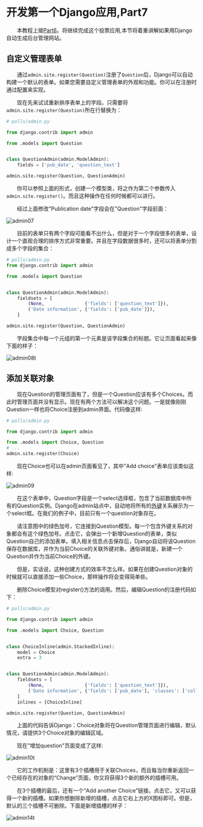 # 开发第一个Django应用,Part7

　　本教程上接[Part6](https://github.com/jhao104/django-chinese-docs-1.10/blob/master/intro/tutorial06/%E7%AC%AC%E4%B8%80%E4%B8%AADjango%E5%BA%94%E7%94%A8%2CPart6.md)。将继续完成这个投票应用,本节将着重讲解如果用Django自动生成后台管理网站。

## 自定义管理表单

　　通过`admin.site.register(Question)`注册了`Question`后，Django可以自动构建一个默认的表单。如果您需要自定义管理表单的外观和功能。你可以在注册时通过配置来实现。

　　现在先来试试重新排序表单上的字段。只需要将`admin.site.register(Question)`所在行替换为：
```python
# polls/admin.py

from django.contrib import admin

from .models import Question


class QuestionAdmin(admin.ModelAdmin):
    fields = ['pub_date', 'question_text']

admin.site.register(Question, QuestionAdmin)
```

　　你可以参照上面的形式，创建一个模型类，将之作为第二个参数传入`admin.site.register()`。而且这种操作在任何时候都可以进行。

　　经过上面修改"Publication date"字段会在"Question"字段前面：

![admin07](https://github.com/jhao104/django-chinese-docs-1.10/blob/master/_images/admin07.png)

　　目前的表单只有两个字段可能看不出什么，但是对于一个字段很多的表单，设计一个直观合理的排序方式非常重要。并且在字段数据很多时，还可以将表单分割成多个字段的集合：
```python
# polls/admin.py
from django.contrib import admin

from .models import Question


class QuestionAdmin(admin.ModelAdmin):
    fieldsets = [
        (None,               {'fields': ['question_text']}),
        ('Date information', {'fields': ['pub_date']}),
    ]

admin.site.register(Question, QuestionAdmin)
```

　　字段集合中每一个元组的第一个元素是该字段集合的标题。它让页面看起来像下面的样子：

![admin08t](https://github.com/jhao104/django-chinese-docs-1.10/blob/master/_images/admin08t.png)

## 添加关联对象

　　现在Question的管理页面有了，但是一个Question应该有多个Choices。而此时管理页面并没有显示。现在有两个方法可以解决这个问题。一是就像刚刚Question一样也将Choice注册到admin界面。代码像这样:
```python
# polls/admin.py

from django.contrib import admin

from .models import Choice, Question
# ...
admin.site.register(Choice)
```

　　现在Choice也可以在admin页面看见了，其中"Add choice"表单应该类似这样:

![admin09](https://github.com/jhao104/django-chinese-docs-1.10/blob/master/_images/admin09.png)

　　在这个表单中，Question字段是一个select选择框，包含了当前数据库中所有的Question实例。Django在admin站点中，自动地将所有的[外键](https://docs.djangoproject.com/en/1.11/ref/models/fields/#django.db.models.ForeignKey)关系展示为一个select框。在我们的例子中，目前只有一个question对象存在。

　　请注意图中的绿色加号，它连接到Question模型。每一个包含外键关系的对象都会有这个绿色加号。点击它，会弹出一个新增Question的表单，类似Question自己的添加表单。填入相关信息点击保存后，Django自动将该Question保存在数据库，并作为当前Choice的关联外键对象。通俗讲就是，新建一个Question并作为当前Choice的外键。

　　但是，实话说，这种创建方式的效率不怎么样。如果在创建Question对象的时候就可以直接添加一些Choice，那样操作将会变得简单些。

　　删除Choice模型对register()方法的调用。然后，编辑Question的注册代码如下：
```python
# polls/admin.py

from django.contrib import admin

from .models import Choice, Question


class ChoiceInline(admin.StackedInline):
    model = Choice
    extra = 3


class QuestionAdmin(admin.ModelAdmin):
    fieldsets = [
        (None,               {'fields': ['question_text']}),
        ('Date information', {'fields': ['pub_date'], 'classes': ['collapse']}),
    ]
    inlines = [ChoiceInline]

admin.site.register(Question, QuestionAdmin)
```

　　上面的代码告诉Django：Choice对象将在Question管理页面进行编辑，默认情况，请提供3个Choice对象的编辑区域。

　　现在"增加question"页面变成了这样:

![admin10t](https://github.com/jhao104/django-chinese-docs-1.10/blob/master/_images/admin10t.png)

　　它的工作机制是：这里有3个插槽用于关联Choices，而且每当你重新返回一个已经存在的对象的“Change”页面，你又将获得3个新的额外的插槽可用。

　　在3个插槽的最后，还有一个“Add another Choice”链接。点击它，又可以获得一个新的插槽。如果你想删除新增的插槽，点击它右上方的X图标即可。但是，默认的三个插槽不可删除。下面是新增插槽的样子：

![admin14t](https://github.com/jhao104/django-chinese-docs-1.10/blob/master/_images/admin14t.png)

